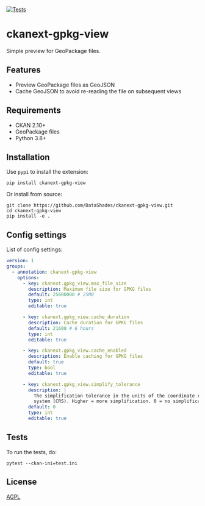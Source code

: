 [![Tests](https://github.com/DataShades/ckanext-gpkg-view/actions/workflows/test.yml/badge.svg)](https://github.com/DataShades/ckanext-gpkg-view/actions/workflows/test.yml)

# ckanext-gpkg-view

Simple preview for GeoPackage files.

## Features

- Preview GeoPackage files as GeoJSON
- Cache GeoJSON to avoid re-reading the file on subsequent views

## Requirements

- CKAN 2.10+
- GeoPackage files
- Python 3.8+

## Installation

Use `pypi` to install the extension:

    pip install ckanext-gpkg-view

Or install from source:

    git clone https://github.com/DataShades/ckanext-gpkg-view.git
    cd ckanext-gpkg-view
    pip install -e .


## Config settings

List of config settings:

```yaml
version: 1
groups:
  - annotation: ckanext-gpkg-view
    options:
      - key: ckanext.gpkg_view.max_file_size
        description: Maximum file size for GPKG files
        default: 25600000 # 25MB
        type: int
        editable: true

      - key: ckanext.gpkg_view.cache_duration
        description: Cache duration for GPKG files
        default: 21600 # 6 hours
        type: int
        editable: true

      - key: ckanext.gpkg_view.cache_enabled
        description: Enable caching for GPKG files
        default: true
        type: bool
        editable: true

      - key: ckanext.gpkg_view.simplify_tolerance
        description: |
          The simplification tolerance in the units of the coordinate reference
          system (CRS). Higher = more simplification. 0 = no simplification.
        default: 0
        type: int
        editable: true
```


## Tests

To run the tests, do:

    pytest --ckan-ini=test.ini


## License

[AGPL](https://www.gnu.org/licenses/agpl-3.0.en.html)
